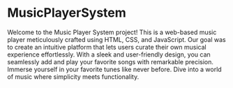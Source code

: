 # MusicPlayerSystem
Welcome to the Music Player System project! This is a web-based music player meticulously crafted using HTML, CSS, and JavaScript. 
Our goal was to create an intuitive platform that lets users curate their own musical experience effortlessly. With a sleek and user-friendly design, you can seamlessly add and play your favorite songs with remarkable precision.
Immerse yourself in your favorite tunes like never before. Dive into a world of music where simplicity meets functionality.
